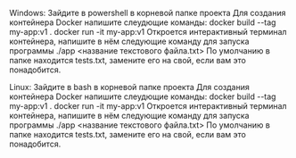 Windows:
    Зайдите в powershell в корневой папке проекта
    Для создания контейнера Docker напишите слеудющие команды:
    docker build --tag my-app:v1 .
    docker run -it my-app:v1
    Откроется интерактивный терминал контейнера, напишите в нём следующие команду для запуска программы
    ./app <название текстового файла.txt>
    По умолчанию в папке находится tests.txt, замените его на свой, если вам это понадобится.

Linux:
    Зайдите в bash в корневой папке проекта
    Для создания контейнера Docker напишите слеудющие команды:
    docker build --tag my-app:v1 .
    docker run -it my-app:v1
    Откроется интерактивный терминал контейнера, напишите в нём следующие команду для запуска программы
    ./app <название текстового файла.txt>
    По умолчанию в папке находится tests.txt, замените его на свой, если вам это понадобится.